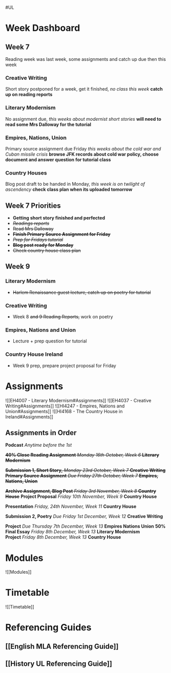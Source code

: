 #UL

# Week Dashboard
## Week 7

Reading week was last week, some assignments and catch up due then this week
### Creative Writing
Short story postponed for a week, get it finished, *no class this week* **catch up on reading reports**
### Literary Modernism
No assignment due, *this weeks about modernist short stories* **will need to read some Mrs Dalloway for the tutorial**
### Empires, Nations, Union
Primary source assignment due Friday *this weeks about the cold war and Cuban missile crisis* **browse JFK records about cold war policy, choose document and answer question for tutorial class**
### Country Houses
Blog post draft to be handed in Monday, *this week is on twilight of ascendency* **check class plan when its uploaded tomorrow**
## Week 7 Priorities

- **Getting short story finished and perfected**
- ~~*Readings reports*~~
- ~~Read Mrs Dalloway~~
- ~~**Finish Primary Source Assignment for Friday**~~
- ~~*Prep for Fridays tutorial*~~
- ~~**Blog post ready for Monday**~~
- ~~Check country house class plan~~

## Week 9
### Literary Modernism
- ~~Harlem Renaissance guest lecture, catch up on poetry for tutorial~~
### Creative Writing
- Week 8 ~~and 9 Reading Reports,~~ work on poetry
### Empires, Nations and Union
- Lecture + prep question for tutorial
### Country House Ireland
- Week 9 prep, prepare project proposal for Friday
# Assignments

![[EH4007 - Literary Modernism#Assignments]]
![[EH4037 - Creative Writing#Assignments]]
![[HI4247 - Empires, Nations and Union#Assignments]]
![[HI4168 - The Country House in Ireland#Assignments]]
## Assignments in Order

**Podcast** *Anytime before the 1st*

~~**40% Close Reading Assignment** _Monday 16th October, Week 6_ **Literary Modernism**~~

~~**Submission 1, Short Story,** _Monday 23rd October, Week 7_ **Creative Writing**~~
~~**Primary Source Assignment** _Due Friday 27th October, Week 7_ **Empires, Nations, Union**~~

~~**Archive Assignment, Blog Post** _Friday 3rd November, Week 8_ **Country House**~~
**Project Proposal** _Friday 10th November, Week 9_ **Country House**

**Presentation** _Friday, 24th November, Week 11_ **Country House**

**Submission 2, Poetry** _Due Friday 1st December, Week 12_ **Creative Writing**

**Project** _Due Thursday 7th December, Week 13_ **Empires Nations Union**
**50% Final Essay** _Friday 8th December, Week 13_ **Literary Modernism**
**Project** _Friday 8th December, Week 13_ **Country House**
# Modules
![[Modules]] 
# Timetable 
![[Timetable]]  
# Referencing Guides

## [[English MLA Referencing Guide]] 
## [[History UL Referencing Guide]] 